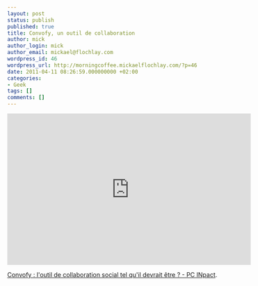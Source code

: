 ```yaml
---
layout: post
status: publish
published: true
title: Convofy, un outil de collaboration
author: mick
author_login: mick
author_email: mickael@flochlay.com
wordpress_id: 46
wordpress_url: http://morningcoffee.mickaelflochlay.com/?p=46
date: 2011-04-11 08:26:59.000000000 +02:00
categories:
- Geek
tags: []
comments: []
---
```

<iframe title="YouTube video player" width="560" height="349" src="http://www.youtube.com/embed/YkwzCr4t8PI" frameborder="0" allowfullscreen></iframe>

<a href="http://www.pcinpact.com/actu/news/62968-convofy-cloud-vibe-drop-box-reseau-social.htm">Convofy : l'outil de collaboration social tel qu'il devrait être ? - PC INpact</a>.
